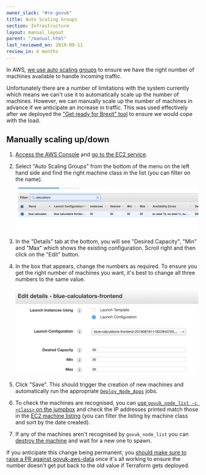 ```yaml
---
owner_slack: "#re-govuk"
title: Auto Scaling Groups
section: Infrastructure
layout: manual_layout
parent: "/manual.html"
last_reviewed_on: 2019-09-11
review_in: 6 months
---
```


In AWS, [we use auto scaling groups][asg] to ensure we have the right number of
machines available to handle incoming traffic.

Unfortunately there are a number of limitations with the system currently which
means we can't use it to automatically scale up the number of machines.
However, we can manually scale up the number of machines in advance if we
anticipate an increase in traffic. This was used effectively after we deployed
the ["Get ready for Brexit" tool][brexit-tool] to ensure we would cope with
the load.

[asg]: https://docs.aws.amazon.com/autoscaling/ec2/userguide/AutoScalingGroup.html
[brexit-tool]: https://www.gov.uk/get-ready-brexit-check

## Manually scaling up/down

1. [Access the AWS Console][aws-console] and [go to the EC2 service][ec2-home].

1. Select "Auto Scaling Groups" from the bottom of the menu on the left hand
   side and find the right machine class in the list (you can filter on the
   name).

   ![Filtering auto-scaling groups](images/auto-scaling-groups-filter.png)

1. In the "Details" tab at the bottom, you will see "Desired Capacity", "Min"
   and "Max" which shows the existing configuration. Scroll right and then
   click on the "Edit" button.

1. In the box that appears, change the numbers as required. To ensure you get
   the right number of machines you want, it's best to change all three numbers
   to the same value.

   ![Editing auto-scaling groups](images/auto-scaling-groups-edit.png)

1. Click "Save". This should trigger the creation of new machines and
   automatically run the appropriate [`Deploy_Node_Apps`][deploy-node-apps]
   jobs.

1. To check the machines are recognised, you can [use
   `govuk_node_list -c <class>` on the jumpbox][jumpbox] and check the IP
   addresses printed match those in the [EC2 machine listing][ec2-machines]
   (you can filter the listing by machine class and sort by the date created).

1. If any of the machines aren't recognised by `govuk_node_list` you can
   [destroy the machine][reprovision] and wait for a new one to spawn.

If you anticipate this change being permanent, you [should make sure to raise a
PR against govuk-aws-data][pr] once it's all working to ensure the number
doesn't get put back to the old value if Terraform gets deployed.

[aws-console]: /manual/aws-console-access.html
[ec2-home]: https://eu-west-1.console.aws.amazon.com/ec2/home?region=eu-west-1
[ec2-machines]: https://eu-west-1.console.aws.amazon.com/ec2/v2/home?region=eu-west-1#Instances:sort=tag:Name
[jumpbox]: /manual/howto-ssh-to-machines-in-aws.html#jumpbox
[deploy-node-apps]: https://deploy.blue.production.govuk.digital/job/Deploy_Node_Apps/
[reprovision]: /manual/reprovision.html#aws
[pr]: https://github.com/alphagov/govuk-aws-data/pull/562
